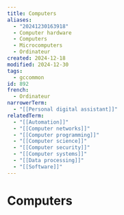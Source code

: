 ```yaml
---
title: Computers
aliases:
  - "20241230163918"
  - Computer hardware
  - Computers
  - Microcomputers
  - Ordinateur
created: 2024-12-18
modified: 2024-12-30
tags:
  - gccommon
id: 892
french:
  - Ordinateur
narrowerTerm:
  - "[[Personal digital assistant]]"
relatedTerm:
  - "[[Automation]]"
  - "[[Computer networks]]"
  - "[[Computer programming]]"
  - "[[Computer science]]"
  - "[[Computer security]]"
  - "[[Computer systems]]"
  - "[[Data processing]]"
  - "[[Software]]"
---
```

# Computers
